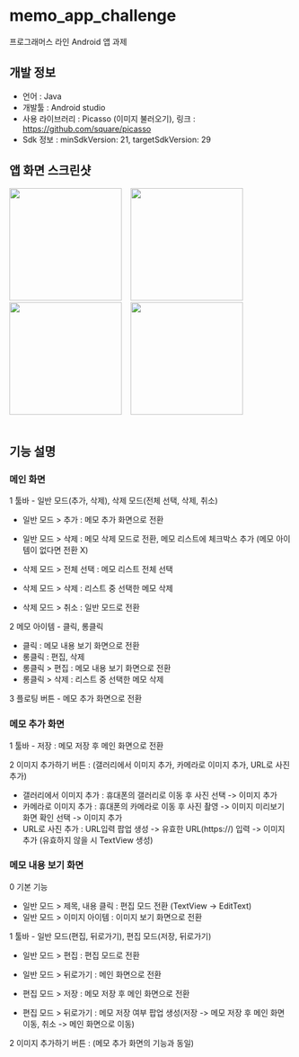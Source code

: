 # memo_app_challenge
프로그래머스 라인 Android 앱 과제

## 개발 정보
- 언어 : Java
- 개발툴 : Android studio
- 사용 라이브러리 : Picasso (이미지 불러오기), 링크 : https://github.com/square/picasso
- Sdk 정보 : minSdkVersion: 21, targetSdkVersion: 29

## 앱 화면 스크린샷
<div>
<img width="200" src="https://user-images.githubusercontent.com/36183001/75092799-ca09ab80-55be-11ea-8c6a-be8ea0007b00.jpg">
  &nbsp;&nbsp;
<img width="200" src="https://user-images.githubusercontent.com/36183001/75092798-c9711500-55be-11ea-84ea-b8446aaa65d4.jpg">
  &nbsp;&nbsp;
<img width="200" src="https://user-images.githubusercontent.com/36183001/75092795-c83fe800-55be-11ea-9e34-3d37130e239d.jpg">
  &nbsp;&nbsp;
<img width="200" src="https://user-images.githubusercontent.com/36183001/75092783-b78f7200-55be-11ea-8e18-88228d13e896.jpg">
  &nbsp;&nbsp;
</div>
<br>

## 기능 설명
### 메인 화면
1 툴바 - 일반 모드(추가, 삭제), 삭제 모드(전체 선택, 삭제, 취소)
- 일반 모드 > 추가 : 메모 추가 화면으로 전환
- 일반 모드 > 삭제 : 메모 삭제 모드로 전환, 메모 리스트에 체크박스 추가 (메모 아이템이 없다면 전환 X)

- 삭제 모드 > 전체 선택 : 메모 리스트 전체 선택
- 삭제 모드 > 삭제 : 리스트 중 선택한 메모 삭제
- 삭제 모드 > 취소 : 일반 모드로 전환

2 메모 아이템 - 클릭, 롱클릭
- 클릭 : 메모 내용 보기 화면으로 전환
- 롱클릭 : 편집, 삭제
- 롱클릭 > 편집 : 메모 내용 보기 화면으로 전환
- 롱클릭 > 삭제 : 리스트 중 선택한 메모 삭제

3 플로팅 버튼 - 메모 추가 화면으로 전환

### 메모 추가 화면
1 툴바 - 저장 : 메모 저장 후 메인 화면으로 전환

2 이미지 추가하기 버튼 : (갤러리에서 이미지 추가, 카메라로 이미지 추가, URL로 사진 추가)
- 갤러리에서 이미지 추가 : 휴대폰의 갤러리로 이동 후 사진 선택 -> 이미지 추가
- 카메라로 이미지 추가 : 휴대폰의 카메라로 이동 후 사진 촬영 -> 이미지 미리보기 화면 확인 선택 -> 이미지 추가
- URL로 사진 추가 : URL입력 팝업 생성 -> 유효한 URL(https://) 입력 -> 이미지 추가 (유효하지 않을 시 TextView 생성)

### 메모 내용 보기 화면
0 기본 기능
- 일반 모드 > 제목, 내용 클릭 : 편집 모드 전환 (TextView -> EditText)
- 일반 모드 > 이미지 아이템 : 이미지 보기 화면으로 전환

1 툴바 - 일반 모드(편집, 뒤로가기), 편집 모드(저장, 뒤로가기)
- 일반 모드 > 편집 : 편집 모드로 전환
- 일반 모드 > 뒤로가기 : 메인 화면으로 전환

- 편집 모드 > 저장 : 메모 저장 후 메인 화면으로 전환
- 편집 모드 > 뒤로가기 : 메모 저장 여부 팝업 생성(저장 -> 메모 저장 후 메인 화면 이동, 취소 -> 메인 화면으로 이동)

2 이미지 추가하기 버튼 : (메모 추가 화면의 기능과 동일)
